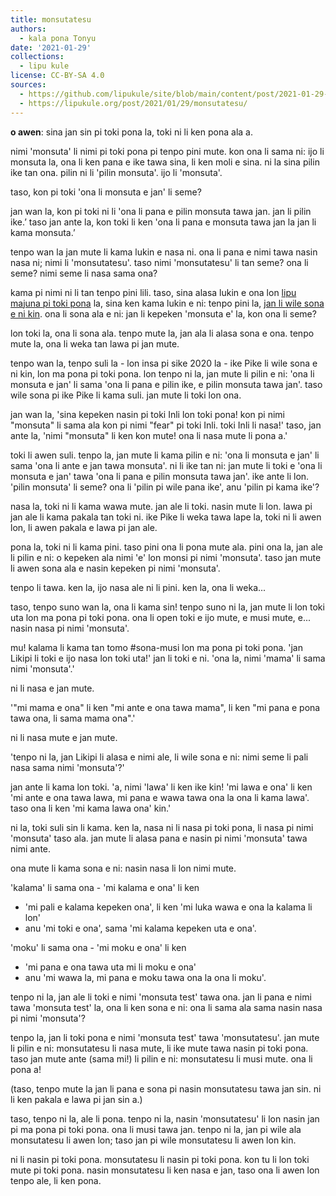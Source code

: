 ```yaml
---
title: monsutatesu
authors:
  - kala pona Tonyu
date: '2021-01-29'
collections:
  - lipu kule
license: CC-BY-SA 4.0
sources:
  - https://github.com/lipukule/site/blob/main/content/post/2021-01-29-monsutatesu.md
  - https://lipukule.org/post/2021/01/29/monsutatesu/
---
```


**o awen**: sina jan sin pi toki pona la, toki ni li ken pona ala a.

nimi 'monsuta' li nimi pi toki pona pi tenpo pini mute. kon ona li sama ni: ijo li monsuta la, ona li ken pana e ike tawa sina, li ken moli e sina. ni la sina pilin ike tan ona. pilin ni li 'pilin monsuta'. ijo li 'monsuta'.

taso, kon pi toki 'ona li monsuta e jan' li seme?

jan wan la, kon pi toki ni li 'ona li pana e pilin monsuta tawa jan. jan li pilin ike.’ taso jan ante la, kon toki li ken 'ona li pana e monsuta tawa jan la jan li kama monsuta.’

tenpo wan la jan mute li kama lukin e nasa ni. ona li pana e nimi tawa nasin nasa ni; nimi li 'monsutatesu'. taso nimi 'monsutatesu' li tan seme? ona li seme? nimi seme li nasa sama ona?

kama pi nimi ni li tan tenpo pini lili. taso, sina alasa lukin e ona lon [lipu majuna pi toki pona](http://forums.tokipona.org/) la, sina ken kama lukin e ni: tenpo pini la, [jan li wile sona e ni kin](http://forums.tokipona.org/viewtopic.php?f=11&t=1646&hilit=monsuta+e&sid=186b530f62b62fa91b6eea3f879c5288). ona li sona ala e ni: jan li kepeken 'monsuta e' la, kon ona li seme?

lon toki la, ona li sona ala. tenpo mute la, jan ala li alasa sona e ona. tenpo mute la, ona li weka tan lawa pi jan mute.

tenpo wan la, tenpo suli la - lon insa pi sike 2020 la - ike Pike li wile sona e ni kin, lon ma pona pi toki pona. lon tenpo ni la, jan mute li pilin e ni: 'ona li monsuta e jan' li sama 'ona li pana e pilin ike, e pilin monsuta tawa jan'. taso wile sona pi ike Pike li kama suli. jan mute li toki lon ona.

jan wan la, 'sina kepeken nasin pi toki Inli lon toki pona! kon pi nimi "monsuta" li sama ala kon pi nimi "fear" pi toki Inli. toki Inli li nasa!' taso, jan ante la, 'nimi "monsuta" li ken kon mute! ona li nasa mute li pona a.'

toki li awen suli. tenpo la, jan mute li kama pilin e ni: 'ona li monsuta e jan' li sama 'ona li ante e jan tawa monsuta'. ni li ike tan ni:
jan mute li toki e 'ona li monsuta e jan' tawa 'ona li pana e pilin monsuta tawa jan'.
ike ante li lon. 'pilin monsuta' li seme? ona li 'pilin pi wile pana ike', anu 'pilin pi kama ike'?

nasa la, toki ni li kama wawa mute. jan ale li toki. nasin mute li lon. lawa pi jan ale li kama pakala tan toki ni. ike Pike li weka tawa lape la, toki ni li awen lon, li awen pakala e lawa pi jan ale.

pona la, toki ni li kama pini. taso pini ona li pona mute ala. pini ona la, jan ale li pilin e ni: o kepeken ala nimi 'e' lon monsi pi nimi 'monsuta'. taso jan mute li awen sona ala e nasin kepeken pi nimi 'monsuta'.

tenpo li tawa. ken la, ijo nasa ale ni li pini. ken la, ona li weka...

taso, tenpo suno wan la, ona li kama sin! tenpo suno ni la, jan mute li lon toki uta lon ma pona pi toki pona. ona li open toki e ijo mute, e musi mute, e... nasin nasa pi nimi 'monsuta'.

mu! kalama li kama tan tomo #sona-musi lon ma pona pi toki pona. 'jan Likipi li toki e ijo nasa lon toki uta!' jan li toki e ni. 'ona la, nimi 'mama' li sama nimi 'monsuta'.'

ni li nasa e jan mute.

'"mi mama e ona" li ken "mi ante e ona tawa mama", li ken "mi pana e pona tawa ona, li sama mama ona".'

ni li nasa mute e jan mute.

'tenpo ni la, jan Likipi li alasa e nimi ale, li wile sona e ni: nimi seme li pali nasa sama nimi 'monsuta'?'

jan ante li kama lon toki. 'a, nimi 'lawa' li ken ike kin! 'mi lawa e ona' li ken 'mi ante e ona tawa lawa, mi pana e wawa tawa ona la ona li kama lawa'. taso ona li ken 'mi kama lawa ona' kin.'

ni la, toki suli sin li kama. ken la, nasa ni li nasa pi toki pona, li nasa pi nimi 'monsuta' taso ala. jan mute li alasa pana e nasin pi nimi 'monsuta' tawa nimi ante.

ona mute li kama sona e ni: nasin nasa li lon nimi mute.

'kalama' li sama ona - 'mi kalama e ona' li ken
- 'mi pali e kalama kepeken ona', li ken 'mi luka wawa e ona la kalama li lon'
- anu 'mi toki e ona', sama 'mi kalama kepeken uta e ona'.

'moku' li sama ona - 'mi moku e ona' li ken
- 'mi pana e ona tawa uta mi li moku e ona'
- anu 'mi wawa la, mi pana e moku tawa ona la ona li moku'.

tenpo ni la, jan ale li toki e nimi 'monsuta test' tawa ona. jan li pana e nimi tawa 'monsuta test' la, ona li ken sona e ni: ona li sama ala sama nasin nasa pi nimi 'monsuta'?

tenpo la, jan li toki pona e nimi 'monsuta test' tawa 'monsutatesu'. jan mute li pilin e ni: monsutatesu li nasa mute, li ike mute tawa nasin pi toki pona. taso jan mute ante (sama mi!) li pilin e ni: monsutatesu li musi mute. ona li pona a!

(taso, tenpo mute la jan li pana e sona pi nasin monsutatesu tawa jan sin. ni li ken pakala e lawa pi jan sin a.)

taso, tenpo ni la, ale li pona. tenpo ni la, nasin 'monsutatesu' li lon nasin jan pi ma pona pi toki pona. ona li musi tawa jan. tenpo ni la, jan pi wile ala monsutatesu li awen lon; taso jan pi wile monsutatesu li awen lon kin.

ni li nasin pi toki pona. monsutatesu li nasin pi toki pona. kon tu li lon toki mute pi toki pona. nasin monsutatesu li ken nasa e jan, taso ona li awen lon tenpo ale, li ken pona.
